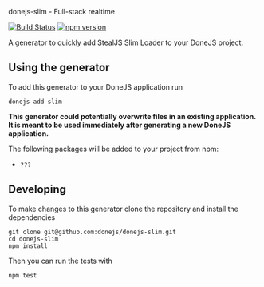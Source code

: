 donejs-slim - Full-stack realtime

[![Build Status](https://travis-ci.org/direktspeed/donejs-slim.svg?branch=master)](https://travis-ci.org/direktspeed/donejs-slim)
[![npm version](https://badge.fury.io/js/donejs-slim.svg)](http://badge.fury.io/js/donejs-slim)


A generator to quickly add StealJS Slim Loader to your DoneJS project.

## Using the generator

To add this generator to your DoneJS application run

```
donejs add slim
```

**This generator could potentially overwrite files in an existing application. It is meant to be used immediately after generating a new DoneJS application.**

The following packages will be added to your project from npm:
- `???`



## Developing

To make changes to this generator clone the repository and install the dependencies

```
git clone git@github.com:donejs/donejs-slim.git
cd donejs-slim
npm install
```

Then you can run the tests with

```
npm test
```
